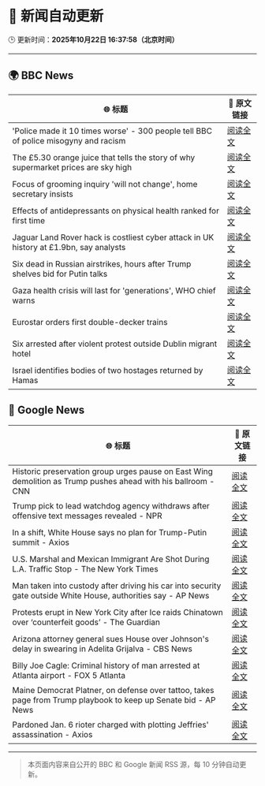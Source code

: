 # 🧠 新闻自动更新

🕒 更新时间：**2025年10月22日 16:37:58（北京时间）**

---

## 🌍 BBC News

| 🌐 标题 | 🔗 原文链接 |
|--------|-------------|
| 'Police made it 10 times worse' - 300 people tell BBC of police misogyny and racism | [阅读全文](https://www.bbc.com/news/articles/ceq0jx7ljn9o?at_medium=RSS&at_campaign=rss) |
| The £5.30 orange juice that tells the story of why supermarket prices are sky high | [阅读全文](https://www.bbc.com/news/articles/c397n3jl3z8o?at_medium=RSS&at_campaign=rss) |
| Focus of grooming inquiry 'will not change', home secretary insists | [阅读全文](https://www.bbc.com/news/articles/c629zvnd5lno?at_medium=RSS&at_campaign=rss) |
| Effects of antidepressants on physical health ranked for first time | [阅读全文](https://www.bbc.com/news/articles/c9d65nqgd5zo?at_medium=RSS&at_campaign=rss) |
| Jaguar Land Rover hack is costliest cyber attack in UK history at £1.9bn, say analysts | [阅读全文](https://www.bbc.com/news/articles/cy9pdld4y81o?at_medium=RSS&at_campaign=rss) |
| Six dead in Russian airstrikes, hours after Trump shelves bid for Putin talks | [阅读全文](https://www.bbc.com/news/articles/czjpe0193geo?at_medium=RSS&at_campaign=rss) |
| Gaza health crisis will last for 'generations', WHO chief warns | [阅读全文](https://www.bbc.com/news/articles/cnvezzdnmrno?at_medium=RSS&at_campaign=rss) |
| Eurostar orders first double-decker trains | [阅读全文](https://www.bbc.com/news/articles/cz6n1w80z1zo?at_medium=RSS&at_campaign=rss) |
| Six arrested after violent protest outside Dublin migrant hotel | [阅读全文](https://www.bbc.com/news/articles/c629zg8v8jpo?at_medium=RSS&at_campaign=rss) |
| Israel identifies bodies of two hostages returned by Hamas | [阅读全文](https://www.bbc.com/news/articles/cd675jygwp1o?at_medium=RSS&at_campaign=rss) |

## 📰 Google News

| 🌐 标题 | 🔗 原文链接 |
|--------|-------------|
| Historic preservation group urges pause on East Wing demolition as Trump pushes ahead with his ballroom - CNN | [阅读全文](https://news.google.com/rss/articles/CBMimgFBVV95cUxPaXBFLWxWQlRpQW5MZ2RKRWhaM0tJY0xWc2loc0ZZYzI4Qjh0YnZKcnptbFhIbXd3R3ZMOEpJai1LQmREalBXa0hKSEJ6cmdKME9KVHFTWGlwOVk1YXpfRDlKOF9nTlB6SHZpX1JtYzBRcC1yNkYwMnZuS3prQ3VoSGpqdEpSX0MzOGx4d0tMeEdEenpOMVJKQ21n?oc=5) |
| Trump pick to lead watchdog agency withdraws after offensive text messages revealed - NPR | [阅读全文](https://news.google.com/rss/articles/CBMiiAFBVV95cUxOVGtfOUppQkxqd3FBcEFqb21aQW1qQ0VLa3NCRHNGVG1qUmV4ZExkaUU3dzNXeUVEMThuWXVNYUtxYXhSNVBxWTVSQU9kcGc4MWx0azZjeDZFdHBSNDNYSGw1QmlqMlN3VnpCR1FmeEgwTHVrODFsQ29ucWZQa0tUOGNHN2d0bXkw?oc=5) |
| In a shift, White House says no plan for Trump-Putin summit - Axios | [阅读全文](https://news.google.com/rss/articles/CBMihAFBVV95cUxOUEdmTjlNMWpWanFoeVlfY2lQWnl1VksydEg1WnRfWnM0NDdCWmM1U1V4UlZyX3BZdHVlT0tYVlZoX3VTVWZfaGo0aGZ2RUl3TE53LTZJN0x5SGJEOTZpMEE2VFk0dHlxQk5Yb2NCRjZlTHN5NS1vOHA3dy1DLWZ6Sy1rXzU?oc=5) |
| U.S. Marshal and Mexican Immigrant Are Shot During L.A. Traffic Stop - The New York Times | [阅读全文](https://news.google.com/rss/articles/CBMijAFBVV95cUxQVk9PeW5ZLUtLU2lfbjFQQVFRVXJWeThsaGJENlN1eWczSmV6ZWxLU3dmYmtrdGFlbjkyUFREaUltSzF4Rm8tLTdhNkpwRnF2blFic3FrRjRGUi1naGRSQVVZcEFPSzl5dGw0M21mOE5oNzBpUGhZTEJ5emtKTDJ2QTk0cTUtU0o0aHRSdg?oc=5) |
| Man taken into custody after driving his car into security gate outside White House, authorities say - AP News | [阅读全文](https://news.google.com/rss/articles/CBMiqwFBVV95cUxPYWNUeEFqNG10cXd3SDg1UC1vZGRydjRlTmhqRHNVVk5BN3lDR2lLZk9hUl8xOUpHRDFBU3NQYlNpcno0VURRNFM1STZnQ3NXaFRMWVpocElTWTRueWF6c04tSjRHaXpTbVdaQ1l2dVhJMVMwZW9pVnd3WEduR3FpYmJOaGVIU01xWHZxemlJVzM2QlRkczVEUkNNM3Y3WFQ0bFI2ZTVaeFFOdDQ?oc=5) |
| Protests erupt in New York City after Ice raids Chinatown over ‘counterfeit goods’ - The Guardian | [阅读全文](https://news.google.com/rss/articles/CBMilAFBVV95cUxPb1FYODJNZmVjNjNtTnFmMF9KX21TYXFfOXNwWlJvX0hZNUV3dnBETWdPdjB3ZGUzM3BMTjBRZUVuY18yaU8zUElZS3FZN19KeHNrdGo1OXZSWHNNejBQX0xnN2JFMWtlMzVHdFpGdGQ3Rk85ZFdxblpPZTFRdFNWYk5UNmR6cnJ3S0t6N09kYTEtdENU?oc=5) |
| Arizona attorney general sues House over Johnson's delay in swearing in Adelita Grijalva - CBS News | [阅读全文](https://news.google.com/rss/articles/CBMiqwFBVV95cUxNSGlFOWZ3Q25CdlJQUVJmU2plQ2o0MURHaDBpR3FqOGk3VThNZThleUtEcHd4c1g1VURFQjlqWWd2bGR6THdGSENaaWlObE1VX0ZHWFFqWHVkTjlxRGxrUlZ2dzJiX2dNV3ZwSGJkTldtdkpteXVXd3VwLThGazBYcUVDbTcyUVFYUGUtMlRhRTQwWjR2b2pQODhtcy1WNEx0NGRCemdXTzRwc0nSAbABQVVfeXFMT2xBNHZRQmVYamoxNU4yMktEUlRMVlVsUTRMMkI1b3BzZ29kemp0UkI1aDhHM2FRcDlKc2VHMzZSMDJuLWlEeGUzZnd5YmVPcWRMa0RTU2cxR1FhX0QtamdpUjNrUmZ3TnhGUWZYV3BCa3M0Um9JTTBzV1dNSjZxU1I2aU9KOUpBMDNHQ0pNVkswNnl1LTYzRm9CSnlMSGo4a292RmMtYUJJZUZlT2dZUms?oc=5) |
| Billy Joe Cagle: Criminal history of man arrested at Atlanta airport - FOX 5 Atlanta | [阅读全文](https://news.google.com/rss/articles/CBMimgFBVV95cUxPbFhMUVR3cDBVWEtRNVBlWjlsdGJvbmlFVHBsNXJMZXZTWVFmUWhXazViTEY4SGFyeFMxajhRMGhXcVpyenJnSm9fb0FwWU9EWGtQOVRZRGpaeDBxeE5oNUQwYzdWNkYta1cxUjlEMkpUOXdEZFFDX1IxbElrdHdlcWh1RTlZM2RDNGpzVTJJSno3ZXRxWlZnWkJR0gGfAUFVX3lxTFBuMlgyMUtLNTlXMS1vVWNGdGo4UlNSQ0hjYjlhanl4N2t1SGRGb1pGVzBEeTBkd0luVjRnMVZVUzQxc0pKbzVLRG90Uk91a2t1eVBaQlBRYUdRNGtlVHRJcjVYVVA0bU5jbkFCLUxUbW5jV2RhamhHRmlnWkRTZWhMaVEtXzhVYVJEMndMRExOcmhoNEtHRXVaWldRZTNVYw?oc=5) |
| Maine Democrat Platner, on defense over tattoo, takes page from Trump playbook to keep up Senate bid - AP News | [阅读全文](https://news.google.com/rss/articles/CBMiqwFBVV95cUxNb3doaG1IZGsxeE1aNEMwX1B6cFQ5bXhWMXlIRm5lSS1vM3JjNXhsYS1fd3RxVFpHWlRqY1c4cFUtNE9JOFd6YUM0Y053VFV5TDM1NFYxU0tnSjV5RHdfMXNRWUR3M19RNjZlZXNwQmUtM3owQXpXcjVlWmhLVnpuLTdKSnZReVNSdzN1UTFaRENrdzYxNWNyeEZSakFOQnJ0UzNEaXV6OXNKT3c?oc=5) |
| Pardoned Jan. 6 rioter charged with plotting Jeffries' assassination - Axios | [阅读全文](https://news.google.com/rss/articles/CBMioAFBVV95cUxObHlhSXBPM0VueXpjZ0UzVUVGWVR0MU13Q3VJQk9aVDVhVUpJWkVoY055MG1tWWVGdmsyNHAyZ0pjTEpHT3M5VmFvYkIzMS1XSERFWjRVaXZDOG1fbWpzT2dMMzFTUm9rOXBmWG9BRl8xdGE3MTFJcWJKRm5MRnJjSXkteUxVem5DVE1Hb0dxM21CZVN5TXlfQl9XU2dPN2Y4?oc=5) |

---
> 本页面内容来自公开的 BBC 和 Google 新闻 RSS 源，每 10 分钟自动更新。